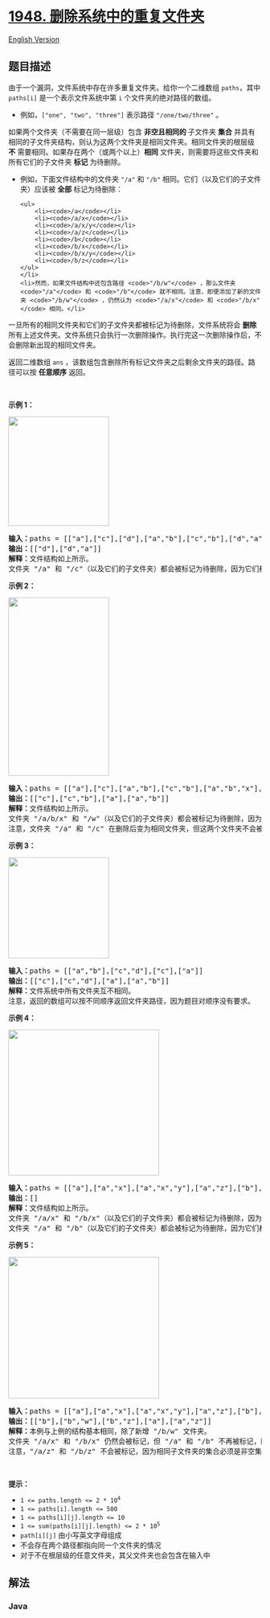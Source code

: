 # [1948. 删除系统中的重复文件夹](https://leetcode.cn/problems/delete-duplicate-folders-in-system)

[English Version](/solution/1900-1999/1948.Delete%20Duplicate%20Folders%20in%20System/README_EN.md)

## 题目描述

<!-- 这里写题目描述 -->

<p>由于一个漏洞，文件系统中存在许多重复文件夹。给你一个二维数组 <code>paths</code>，其中 <code>paths[i]</code> 是一个表示文件系统中第 <code>i</code> 个文件夹的绝对路径的数组。</p>

<ul>
	<li>例如，<code>["one", "two", "three"]</code> 表示路径 <code>"/one/two/three"</code> 。</li>
</ul>

<p>如果两个文件夹（不需要在同一层级）包含 <strong>非空且</strong><b>相同的&nbsp;</b>子文件夹&nbsp;<strong>集合</strong> 并具有相同的子文件夹结构，则认为这两个文件夹是相同文件夹。相同文件夹的根层级 <strong>不</strong> 需要相同。如果存在两个（或两个以上）<strong>相同</strong> 文件夹，则需要将这些文件夹和所有它们的子文件夹 <strong>标记</strong> 为待删除。</p>

<ul>
	<li>例如，下面文件结构中的文件夹 <code>"/a"</code> 和 <code>"/b"</code> 相同。它们（以及它们的子文件夹）应该被 <strong>全部</strong> 标记为待删除：

    <ul>
    	<li><code>/a</code></li>
    	<li><code>/a/x</code></li>
    	<li><code>/a/x/y</code></li>
    	<li><code>/a/z</code></li>
    	<li><code>/b</code></li>
    	<li><code>/b/x</code></li>
    	<li><code>/b/x/y</code></li>
    	<li><code>/b/z</code></li>
    </ul>
    </li>
    <li>然而，如果文件结构中还包含路径 <code>"/b/w"</code> ，那么文件夹 <code>"/a"</code> 和 <code>"/b"</code> 就不相同。注意，即便添加了新的文件夹 <code>"/b/w"</code> ，仍然认为 <code>"/a/x"</code> 和 <code>"/b/x"</code> 相同。</li>

</ul>

<p>一旦所有的相同文件夹和它们的子文件夹都被标记为待删除，文件系统将会 <strong>删除</strong> 所有上述文件夹。文件系统只会执行一次删除操作。执行完这一次删除操作后，不会删除新出现的相同文件夹。</p>

<p>返回二维数组<em> </em><code>ans</code> ，该数组包含删除所有标记文件夹之后剩余文件夹的路径。路径可以按 <strong>任意顺序</strong> 返回。</p>

<p>&nbsp;</p>

<p><strong>示例 1：</strong></p>
<img alt="" src="https://fastly.jsdelivr.net/gh/doocs/leetcode@main/solution/1900-1999/1948.Delete%20Duplicate%20Folders%20in%20System/images/lc-dupfolder1.jpg" style="width: 200px; height: 218px;" />
<pre>
<strong>输入：</strong>paths = [["a"],["c"],["d"],["a","b"],["c","b"],["d","a"]]
<strong>输出：</strong>[["d"],["d","a"]]
<strong>解释：</strong>文件结构如上所示。
文件夹 "/a" 和 "/c"（以及它们的子文件夹）都会被标记为待删除，因为它们都包含名为 "b" 的空文件夹。
</pre>

<p><strong>示例 2：</strong></p>
<img alt="" src="https://fastly.jsdelivr.net/gh/doocs/leetcode@main/solution/1900-1999/1948.Delete%20Duplicate%20Folders%20in%20System/images/lc-dupfolder2.jpg" style="width: 200px; height: 355px;" />
<pre>
<strong>输入：</strong>paths = [["a"],["c"],["a","b"],["c","b"],["a","b","x"],["a","b","x","y"],["w"],["w","y"]]
<strong>输出：</strong>[["c"],["c","b"],["a"],["a","b"]]
<strong>解释：</strong>文件结构如上所示。
文件夹 "/a/b/x" 和 "/w"（以及它们的子文件夹）都会被标记为待删除，因为它们都包含名为 "y" 的空文件夹。
注意，文件夹 "/a" 和 "/c" 在删除后变为相同文件夹，但这两个文件夹不会被删除，因为删除只会进行一次，且它们没有在删除前被标记。
</pre>

<p><strong>示例 3：</strong></p>
<img alt="" src="https://fastly.jsdelivr.net/gh/doocs/leetcode@main/solution/1900-1999/1948.Delete%20Duplicate%20Folders%20in%20System/images/lc-dupfolder3.jpg" style="width: 200px; height: 201px;" />
<pre>
<strong>输入：</strong>paths = [["a","b"],["c","d"],["c"],["a"]]
<strong>输出：</strong>[["c"],["c","d"],["a"],["a","b"]]
<strong>解释：</strong>文件系统中所有文件夹互不相同。
注意，返回的数组可以按不同顺序返回文件夹路径，因为题目对顺序没有要求。
</pre>

<p><strong>示例 4：</strong></p>
<img alt="" src="https://fastly.jsdelivr.net/gh/doocs/leetcode@main/solution/1900-1999/1948.Delete%20Duplicate%20Folders%20in%20System/images/lc-dupfolder4_.jpg" style="width: 300px; height: 290px;" />
<pre>
<strong>输入：</strong>paths = [["a"],["a","x"],["a","x","y"],["a","z"],["b"],["b","x"],["b","x","y"],["b","z"]]
<strong>输出：</strong>[]
<strong>解释：</strong>文件结构如上所示。
文件夹 "/a/x" 和 "/b/x"（以及它们的子文件夹）都会被标记为待删除，因为它们都包含名为 "y" 的空文件夹。
文件夹 "/a" 和 "/b"（以及它们的子文件夹）都会被标记为待删除，因为它们都包含一个名为 "z" 的空文件夹以及上面提到的文件夹 "x" 。
</pre>

<p><strong>示例 5：</strong></p>
<img alt="" src="https://fastly.jsdelivr.net/gh/doocs/leetcode@main/solution/1900-1999/1948.Delete%20Duplicate%20Folders%20in%20System/images/lc-dupfolder5_.jpg" style="width: 300px; height: 282px;" />
<pre>
<strong>输入：</strong>paths = [["a"],["a","x"],["a","x","y"],["a","z"],["b"],["b","x"],["b","x","y"],["b","z"],["b","w"]]
<strong>输出：</strong>[["b"],["b","w"],["b","z"],["a"],["a","z"]]
<strong>解释：</strong>本例与上例的结构基本相同，除了新增 "/b/w" 文件夹。
文件夹 "/a/x" 和 "/b/x" 仍然会被标记，但 "/a" 和 "/b" 不再被标记，因为 "/b" 中有名为 "w" 的空文件夹而 "/a" 没有。
注意，"/a/z" 和 "/b/z" 不会被标记，因为相同子文件夹的集合必须是非空集合，但这两个文件夹都是空的。
</pre>

<p>&nbsp;</p>

<p><strong>提示：</strong></p>

<ul>
	<li><code>1 &lt;= paths.length &lt;= 2 * 10<sup>4</sup></code></li>
	<li><code>1 &lt;= paths[i].length &lt;= 500</code></li>
	<li><code>1 &lt;= paths[i][j].length &lt;= 10</code></li>
	<li><code>1 &lt;= sum(paths[i][j].length) &lt;= 2 * 10<sup>5</sup></code></li>
	<li><code>path[i][j]</code> 由小写英文字母组成</li>
	<li>不会存在两个路径都指向同一个文件夹的情况</li>
	<li>对于不在根层级的任意文件夹，其父文件夹也会包含在输入中</li>
</ul>

## 解法

### **Java**

```java

```

